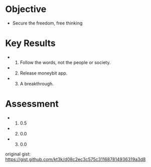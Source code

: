 # Objective

- Secure the freedom, free thinking

# Key Results

- 1. Follow the words, not the people or society.
- 2. Release moneybit app.
- 3. A breakthrough.

# Assessment

- 1. 0.5
- 2. 0.0
- 3. 0.0

original gist: https://gist.github.com/kt3k/d08c2ec3c575c311687814936319a3d8
